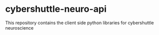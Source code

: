 # cybershuttle-neuro-api
This repository contains the client side python libraries  for cybershuttle neuroscience  
